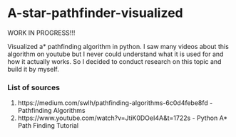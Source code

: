 # A-star-pathfinder-visualized

WORK IN PROGRESS!!!

Visualized a* pathfinding algorithm in python.  I saw many videos about this algorithm on youtube but I never could understand what it is used for and how it actually works. So I decided to conduct research on this topic and build it by myself. 

<h3>List of sources</h3>
<ol>
  <li>https://medium.com/swlh/pathfinding-algorithms-6c0d4febe8fd - Pathfinding Algorithms</li>
  <li>https://www.youtube.com/watch?v=JtiK0DOeI4A&t=1722s - Python A* Path Finding Tutorial</li>
</ol>
